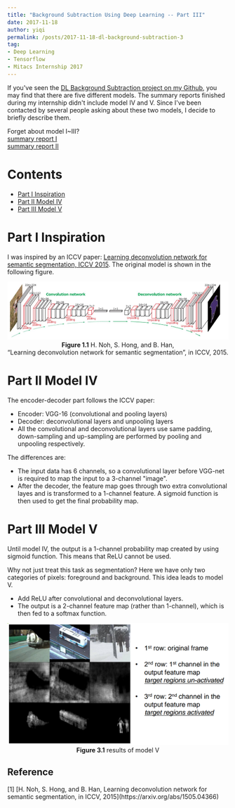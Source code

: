 ```yaml
---
title: "Background Subtraction Using Deep Learning -- Part III"
date: 2017-11-18
author: yiqi
permalink: /posts/2017-11-18-dl-background-subtraction-3
tag:
- Deep Learning
- Tensorflow
- Mitacs Internship 2017
---
```

If you've seen the [DL Background Subtraction project on my Github](https://github.com/SaoYan/bgsCNN), you may find that there are five different models. The summary reports finished during my internship didn't include model IV and V. Since I've been contacted by several people asking about these two models, I decide to briefly describe them.  

Forget about model I~III?  
[summary report I](https://saoyan.github.io/posts/2017/07/27)  
[summary report II](https://saoyan.github.io/posts/2017/08/07)


<h1>Contents</h1>

* [Part I Inspiration](#Part1)
* [Part II Model IV](#Part2)
* [Part III Model V](#Part3)

<h1 id="Part1">Part I Inspiration</h1>

I was inspired by an ICCV paper: [Learning deconvolution network for semantic segmentation, ICCV 2015](https://arxiv.org/abs/1505.04366). The original model is shown in the following figure.

<center>
<img src="/images/bgsCNN_3/figure_1_1.png"  alt="figure_1_1"/><br>
<b>Figure 1.1</b> H. Noh, S. Hong, and B. Han, <br>
“Learning deconvolution network for semantic segmentation”, in ICCV, 2015.
</center>

<h1 id="Part2">Part II Model IV</h1>

The encoder-decoder part follows the ICCV paper:
* Encoder: VGG-16 (convolutional and pooling layers)
* Decoder: deconvolutional layers and unpooling layers
* All the convolutional and deconvolutional layers use same padding, down-sampling and up-sampling are performed by pooling and unpooling respectively.

The differences are:
* The input data has 6 channels, so a convolutional layer before VGG-net is required to map the input to a 3-channel "image".
* After the decoder, the feature map goes through two extra convolutional layes and is transformed to a 1-channel feature. A sigmoid function is then used to get the final probability map.

<h1 id="Part3">Part III Model V</h1>

Until model IV, the output is a 1-channel probability map created by using sigmoid function. This means that ReLU cannot be used.

Why not just treat this task as segmentation? Here we have only two categories of pixels: foreground and background. This idea leads to model V.

* Add ReLU after convolutional and deconvolutional layers.
* The output is a 2-channel feature map (rather than 1-channel), which is then fed to a softmax function.

<center>
<img src="/images/bgsCNN_3/figure_3_1.png"  alt="figure_3_1"/><br>
<b>Figure 3.1</b> results of model V
</center>

<h2>Reference</h2>
[1] [H. Noh, S. Hong, and B. Han, Learning deconvolution network for semantic segmentation, in ICCV, 2015](https://arxiv.org/abs/1505.04366)
